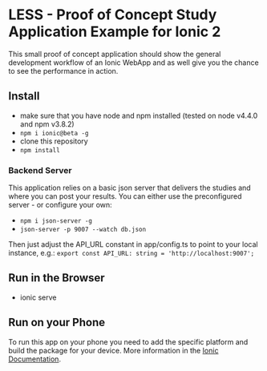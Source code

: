 # LESS - Proof of Concept Study Application Example for Ionic 2

This small proof of concept application should show the general development workflow of an Ionic WebApp and as well give you the chance to see the performance in action.

## Install
* make sure that you have node and npm installed (tested on node v4.4.0 and npm v3.8.2)
* ```npm i ionic@beta -g```
* clone this repository
* ```npm install```

### Backend Server
This application relies on a basic json server that delivers the studies and where you can post your results. You can either use the preconfigured server - or configure your own:
* ```npm i json-server -g```
* ```json-server -p 9007 --watch db.json```

Then just adjust the API_URL constant in app/config.ts to point to your local instance, e.g.:
```export const API_URL: string = 'http://localhost:9007';```

## Run in the Browser
* ionic serve

## Run on your Phone
To run this app on your phone you need to add the specific platform and build the package for your device. More information in the [Ionic Documentation](http://ionicframework.com/docs/v2/getting-started/installation/).